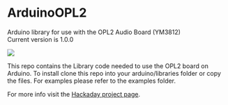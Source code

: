 # ArduinoOPL2
Arduino library for use with the OPL2 Audio Board (YM3812)  
Current version is 1.0.0

![](https://raw.githubusercontent.com/DhrBaksteen/ArduinoOPL2/master/OPL2_board.JPG)

This repo contains the Library code needed to use the OPL2 board on Arduino. To install clone this repo into your arduino/libraries folder or copy the files. For examples please refer to the examples folder.

For more info visit the [Hackaday project page](https://hackaday.io/project/18995-opl2-audio-board-for-arduino-raspberry-pi).
